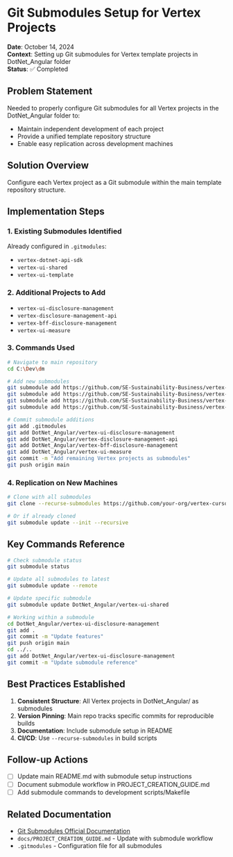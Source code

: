 # Git Submodules Setup for Vertex Projects

**Date**: October 14, 2024  
**Context**: Setting up Git submodules for Vertex template projects in DotNet_Angular folder  
**Status**: ✅ Completed

## Problem Statement

Needed to properly configure Git submodules for all Vertex projects in the DotNet_Angular folder to:
- Maintain independent development of each project
- Provide a unified template repository structure
- Enable easy replication across development machines

## Solution Overview

Configure each Vertex project as a Git submodule within the main template repository structure.

## Implementation Steps

### 1. Existing Submodules Identified
Already configured in `.gitmodules`:
- `vertex-dotnet-api-sdk`
- `vertex-ui-shared`
- `vertex-ui-template`

### 2. Additional Projects to Add
- `vertex-ui-disclosure-management`
- `vertex-disclosure-management-api`
- `vertex-bff-disclosure-management`
- `vertex-ui-measure`

### 3. Commands Used

```bash
# Navigate to main repository
cd C:\Dev\dm

# Add new submodules
git submodule add https://github.com/SE-Sustainability-Business/vertex-ui-disclosure-management.git DotNet_Angular/vertex-ui-disclosure-management
git submodule add https://github.com/SE-Sustainability-Business/vertex-disclosure-management-api.git DotNet_Angular/vertex-disclosure-management-api
git submodule add https://github.com/SE-Sustainability-Business/vertex-bff-disclosure-management.git DotNet_Angular/vertex-bff-disclosure-management
git submodule add https://github.com/SE-Sustainability-Business/vertex-ui-measure.git DotNet_Angular/vertex-ui-measure

# Commit submodule additions
git add .gitmodules
git add DotNet_Angular/vertex-ui-disclosure-management
git add DotNet_Angular/vertex-disclosure-management-api
git add DotNet_Angular/vertex-bff-disclosure-management
git add DotNet_Angular/vertex-ui-measure
git commit -m "Add remaining Vertex projects as submodules"
git push origin main
```

### 4. Replication on New Machines

```bash
# Clone with all submodules
git clone --recurse-submodules https://github.com/your-org/vertex-cursor-templates.git dm

# Or if already cloned
git submodule update --init --recursive
```

## Key Commands Reference

```bash
# Check submodule status
git submodule status

# Update all submodules to latest
git submodule update --remote

# Update specific submodule
git submodule update DotNet_Angular/vertex-ui-shared

# Working within a submodule
cd DotNet_Angular/vertex-ui-disclosure-management
git add .
git commit -m "Update features"
git push origin main
cd ../..
git add DotNet_Angular/vertex-ui-disclosure-management
git commit -m "Update submodule reference"
```

## Best Practices Established

1. **Consistent Structure**: All Vertex projects in DotNet_Angular/ as submodules
2. **Version Pinning**: Main repo tracks specific commits for reproducible builds
3. **Documentation**: Include submodule setup in README
4. **CI/CD**: Use `--recurse-submodules` in build scripts

## Follow-up Actions

- [ ] Update main README.md with submodule setup instructions
- [ ] Document submodule workflow in PROJECT_CREATION_GUIDE.md
- [ ] Add submodule commands to development scripts/Makefile

## Related Documentation

- [Git Submodules Official Documentation](https://git-scm.com/book/en/v2/Git-Tools-Submodules)
- `docs/PROJECT_CREATION_GUIDE.md` - Update with submodule workflow
- `.gitmodules` - Configuration file for all submodules
